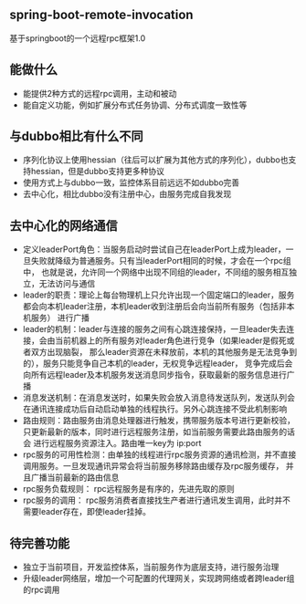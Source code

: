 ##  spring-boot-remote-invocation
基于springboot的一个远程rpc框架1.0

## 能做什么
* 能提供2种方式的远程rpc调用，主动和被动
* 能自定义功能，例如扩展分布式任务协调、分布式调度一致性等

## 与dubbo相比有什么不同
* 序列化协议上使用hessian（往后可以扩展为其他方式的序列化），dubbo也支持hessian，但是dubbo支持更多种协议
* 使用方式上与dubbo一致，监控体系目前远远不如dubbo完善
* 去中心化，相比dubbo没有注册中心，由服务完成自我发现

## 去中心化的网络通信
* 定义leaderPort角色：当服务启动时尝试自己在leaderPort上成为leader，一旦失败就降级为普通服务。只有当leaderPort相同的时候，才会在一个rpc组中，
也就是说，允许同一个网络中出现不同组的leader，不同组的服务相互独立，无法访问与通信
* leader的职责：理论上每台物理机上只允许出现一个固定端口的leader，服务都会向本机leader注册，本机leader收到注册后会向当前所有服务（包括非本机服务）
  进行广播
* leader的机制：leader与连接的服务之间有心跳连接保持，一旦leader失去连接，会由当前机器上的所有服务对leader角色进行竞争（如果leader是假死或者双方出现脑裂，
  那么leader资源在未释放前，本机的其他服务是无法竞争到的），服务只能竞争自己本机的leader，无权竞争远程leader，
  竞争完成后会向所有远程leader及本机服务发送消息同步指令，获取最新的服务信息进行广播
* 消息发送机制：在消息发送时，如果失败会放入消息待发送队列，发送队列会在通讯连接成功后自动启动单独的线程执行。另外心跳连接不受此机制影响
* 路由规则：路由服务由消息处理器进行触发，携带服务版本号进行更新校验，只更新最新的版本，同时进行远程服务注册，如当前服务需要此路由服务的话会
  进行远程服务资源注入。路由唯一key为 ip:port
* rpc服务的可用性检测：由单独的线程进行rpc服务资源的通讯检测，并不直接调用服务。一旦发现通讯异常会将当前服务移除路由缓存及rpc服务缓存，
  并且广播当前最新的路由信息
* rpc服务负载规则： rpc远程服务是有序的，先进先取的原则
* rpc服务的调用： rpc服务消费者直接找生产者进行通讯发生调用，此时并不需要leader存在，即使leader挂掉。
## 待完善功能
* 独立于当前项目，开发监控体系，当前服务作为底层支持，进行服务治理
* 升级leader网络层，增加一个可配置的代理网关，实现跨网络或者跨leader组的rpc调用